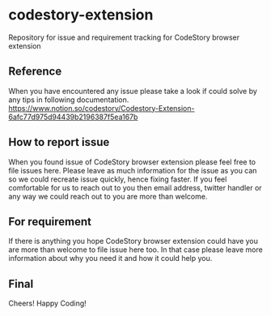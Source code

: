 # codestory-extension
Repository for issue and requirement tracking for CodeStory browser extension

## Reference

When you have encountered any issue please take a look if could solve by any tips in following documentation.
https://www.notion.so/codestory/Codestory-Extension-6afc77d975d94439b2196387f5ea167b

## How to report issue

When you found issue of CodeStory browser extension please feel free to file issues here.
Please leave as much information for the issue as you can so we could recreate issue quickly, hence fixing faster.
If you feel comfortable for us to reach out to you then email address, twitter handler or any way we could reach out to you are more than welcome.

## For requirement

If there is anything you hope CodeStory browser extension could have you are more than welcome to file issue here too.
In that case please leave more information about why you need it and how it could help you.

## Final

Cheers! Happy Coding!
